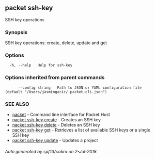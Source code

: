 ## packet ssh-key

SSH key operations

### Synopsis

SSH key operations: create, delete, update and get

### Options

```
  -h, --help   Help for ssh-key
```

### Options inherited from parent commands

```
      --config string   Path to JSON or YAML configuration file (default "/Users/jasmingacic/.packet-cli.json")
```

### SEE ALSO

* [packet](packet.md)	 - Command line interface for Packet Host
* [packet ssh-key create](packet_ssh-key_create.md)	 - Creates an SSH key
* [packet ssh-key delete](packet_ssh-key_delete.md)	 - Deletes an SSH key
* [packet ssh-key get](packet_ssh-key_get.md)	 - Retrieves a list of available SSH keys or a single SSH key
* [packet ssh-key update](packet_ssh-key_update.md)	 - Updates a project

###### Auto generated by spf13/cobra on 2-Jul-2018
